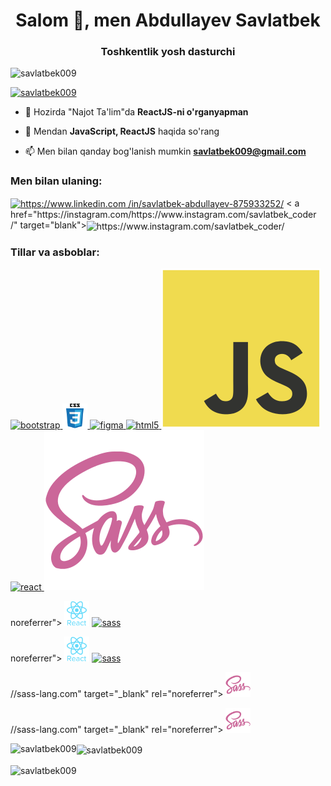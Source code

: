 <h1 align="center">Salom 👋, men Abdullayev Savlatbek</h1>
<h3 align="center">Toshkentlik yosh dasturchi</h3>

<p align="left"> <img src=" https://komarev.com/ghpvc/?username=savlatbek009&label=Profile%20views&color=0e75b6&style=flat" alt="savlatbek009" /> </p>

<p align="left"> <a href="https:/ /github.com/ryo-ma/github-profile-trophy"><img src="https://github-profile-trophy.vercel.app/?username=savlatbek009" alt="savlatbek009" /></a > </p>

- 🌱 Hozirda "Najot Ta'lim"da **ReactJS-ni o'rganyapman**

- 💬 Mendan **JavaScript, ReactJS** haqida so'rang

- 📫 Men bilan qanday bog'lanish mumkin **savlatbek009@gmail.com**

<h3 align="left">Men bilan ulaning:</h3>
<p align="left">
<a href="https://linkedin.com/in/https://www.linkedin.com/in/savlatbek-abdullayev-875933252/" target="blank"><img align="center" src=" https://raw.githubusercontent.com/rahuldkjain/github-profile-readme-generator/master/src/images/icons/Social/linked-in-alt.svg" alt="https://www.linkedin.com /in/savlatbek-abdullayev-875933252/" height="30" width="40" /></a> <
a href="https://instagram.com/https://www.instagram.com/savlatbek_coder /" target="blank"><img align="center" src="https://raw.githubusercontent.com/rahuldkjain/github-profile-readme-generator/master/src/images/icons/Social/instagram. svg" alt="https://www.instagram.com/savlatbek_coder/" height="30" width="40" /></a>
</p>

<h3 align="left">Tillar va asboblar:</h3>
<p align="left"> <a href="https://getbootstrap.com" target="_blank" rel="noreferrer"> <img src="https://raw.githubusercontent.com/devicons/devicon /master/icons/bootstrap/bootstrap-plain-wordmark.svg" alt="bootstrap" width="40" height="40"/> </a> <a href="https://www.w3schools.com /css/" target="_blank" rel="noreferrer"> <img src="https://raw.githubusercontent.com/devicons/devicon/master/icons/css3/css3-original-wordmark.svg" alt= "css3" width="40" height="40"/> </a> <a href="https://www.figma.com/" target="_blank" rel="noreferrer"> <img src="https://www.vectorlogo.zone/logos/figma/figma-icon.svg" alt="figma" width="40" height="40"/> </a> <a href=" https://www.w3.org/html/" target="_blank" rel="noreferrer"> <img src="https://raw.githubusercontent.com/devicons/devicon/master/icons/html5/html5 -original-wordmark.svg" alt="html5" width="40" height="40"/> </a> <a href="https://developer.mozilla.org/en-US/docs/Web /JavaScript" target="_blank" rel="noreferrer"> <img src="https://raw.githubusercontent.com/devicons/devicon/master/icons/javascript/javascript-original.svg" alt="javascript" kengligi = "40" balandligi = "40"/> </a> <a href="https://reactjs.org/" target="_blank" rel="noreferrer"> <img src="https://raw.githubusercontent.com/devicons/ devicon/master/icons/react/react-original-wordmark.svg" alt="react" width="40" height="40"/> </a> <a href="https://sass-lang. com" target="_blank" rel="noreferrer"> <img src="https://raw.githubusercontent.com/devicons/devicon/master/icons/sass/sass-original.svg" alt="sass" kengligi ="40" balandligi="40"/> </a> </p>noreferrer"> <img src="https://raw.githubusercontent.com/devicons/devicon/master/icons/react/react-original-wordmark.svg" alt="react" width="40" height="40" "/> </a> <a href="https://sass-lang.com" target="_blank" rel="noreferrer"> <img src="https://raw.githubusercontent.com/devicons/ devicon/master/icons/sass/sass-original.svg" alt="sass" width="40" height="40"/> </a> </p>noreferrer"> <img src="https://raw.githubusercontent.com/devicons/devicon/master/icons/react/react-original-wordmark.svg" alt="react" width="40" height="40" "/> </a> <a href="https://sass-lang.com" target="_blank" rel="noreferrer"> <img src="https://raw.githubusercontent.com/devicons/ devicon/master/icons/sass/sass-original.svg" alt="sass" width="40" height="40"/> </a> </p>//sass-lang.com" target="_blank" rel="noreferrer"> <img src="https://raw.githubusercontent.com/devicons/devicon/master/icons/sass/sass-original.svg" alt="sass" width="40" height="40"/> </a> </p>//sass-lang.com" target="_blank" rel="noreferrer"> <img src="https://raw.githubusercontent.com/devicons/devicon/master/icons/sass/sass-original.svg" alt="sass" width="40" height="40"/> </a> </p>

<p><img align="left" src="https://github-readme-stats.vercel.app/api/top-langs?username=savlatbek009&show_icons=true&locale=en&layout=compact" alt="savlatbek009" /> </p>

<p> <img align="center" src="https://github-readme-stats.vercel.app/api?username=savlatbek009&show_icons=true&locale=en" alt="savlatbek009" /> </p>

<p><img align="center" src="https://github-readme-streak-stats.herokuapp.com/?user=savlatbek009&" alt="savlatbek009" /></p>
